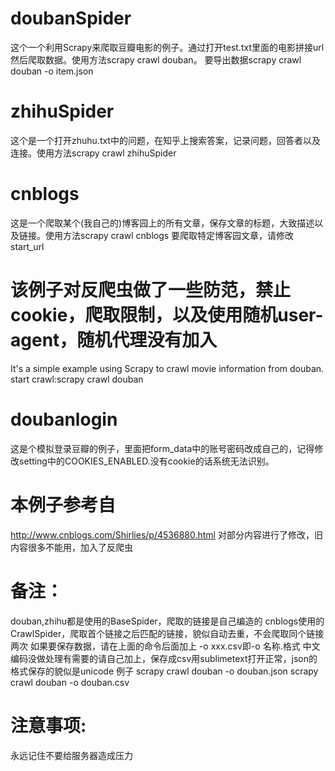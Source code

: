 # doubanSpider
这个一个利用Scrapy来爬取豆瓣电影的例子。通过打开test.txt里面的电影拼接url然后爬取数据。使用方法scrapy crawl douban。
要导出数据scrapy crawl douban -o item.json
# zhihuSpider
这个是一个打开zhuhu.txt中的问题，在知乎上搜索答案，记录问题，回答者以及连接。使用方法scrapy crawl zhihuSpider
# cnblogs
这是一个爬取某个(我自己的)博客园上的所有文章，保存文章的标题，大致描述以及链接。使用方法scrapy crawl cnblogs
要爬取特定博客园文章，请修改start_url
# 该例子对反爬虫做了一些防范，禁止cookie，爬取限制，以及使用随机user-agent，随机代理没有加入
It's a simple example using Scrapy to crawl movie information from douban. start crawl:scrapy crawl douban
# doubanlogin
这是个模拟登录豆瓣的例子，里面把form_data中的账号密码改成自己的，记得修改setting中的COOKIES_ENABLED.没有cookie的话系统无法识别。
# 本例子参考自
http://www.cnblogs.com/Shirlies/p/4536880.html
对部分内容进行了修改，旧内容很多不能用，加入了反爬虫
# 备注：
douban,zhihu都是使用的BaseSpider，爬取的链接是自己编造的
cnblogs使用的CrawlSpider，爬取首个链接之后匹配的链接，貌似自动去重，不会爬取同个链接两次
如果要保存数据，请在上面的命令后面加上 -o xxx.csv即-o 名称.格式
中文编码没做处理有需要的请自己加上，保存成csv用sublimetext打开正常，json的格式保存的貌似是unicode
例子
scrapy crawl douban -o douban.json
scrapy crawl douban -o douban.csv
# 注意事项:
永远记住不要给服务器造成压力
